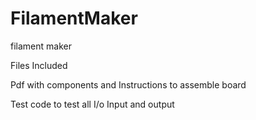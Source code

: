 # FilamentMaker
filament maker 

Files Included 

Pdf with components and Instructions to assemble board

Test code to test all I/o Input and output 
